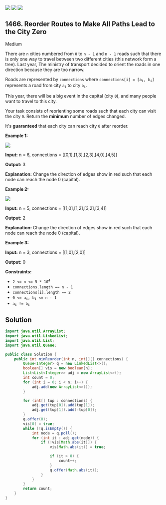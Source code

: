 [![](https://img.shields.io/github/stars/javadev/LeetCode-in-Java?label=Stars&style=flat-square)](https://github.com/javadev/LeetCode-in-Java)
[![](https://img.shields.io/github/forks/javadev/LeetCode-in-Java?label=Fork%20me%20on%20GitHub%20&style=flat-square)](https://github.com/javadev/LeetCode-in-Java/fork)
[![](https://img.shields.io/badge/-LeetCode%20in%20Kotlin-blue?style=flat-square)](https://github.com/javadev/LeetCode-in-Kotlin)

## 1466\. Reorder Routes to Make All Paths Lead to the City Zero

Medium

There are `n` cities numbered from `0` to `n - 1` and `n - 1` roads such that there is only one way to travel between two different cities (this network form a tree). Last year, The ministry of transport decided to orient the roads in one direction because they are too narrow.

Roads are represented by `connections` where <code>connections[i] = [a<sub>i</sub>, b<sub>i</sub>]</code> represents a road from city <code>a<sub>i</sub></code> to city <code>b<sub>i</sub></code>.

This year, there will be a big event in the capital (city `0`), and many people want to travel to this city.

Your task consists of reorienting some roads such that each city can visit the city `0`. Return the **minimum** number of edges changed.

It's **guaranteed** that each city can reach city `0` after reorder.

**Example 1:**

![](https://assets.leetcode.com/uploads/2020/05/13/sample_1_1819.png)

**Input:** n = 6, connections = \[\[0,1],[1,3],[2,3],[4,0],[4,5]]

**Output:** 3

**Explanation:** Change the direction of edges show in red such that each node can reach the node 0 (capital).

**Example 2:**

![](https://assets.leetcode.com/uploads/2020/05/13/sample_2_1819.png)

**Input:** n = 5, connections = \[\[1,0],[1,2],[3,2],[3,4]]

**Output:** 2

**Explanation:** Change the direction of edges show in red such that each node can reach the node 0 (capital).

**Example 3:**

**Input:** n = 3, connections = \[\[1,0],[2,0]]

**Output:** 0

**Constraints:**

*   <code>2 <= n <= 5 * 10<sup>4</sup></code>
*   `connections.length == n - 1`
*   `connections[i].length == 2`
*   <code>0 <= a<sub>i</sub>, b<sub>i</sub> <= n - 1</code>
*   <code>a<sub>i</sub> != b<sub>i</sub></code>

## Solution

```java
import java.util.ArrayList;
import java.util.LinkedList;
import java.util.List;
import java.util.Queue;

public class Solution {
    public int minReorder(int n, int[][] connections) {
        Queue<Integer> q = new LinkedList<>();
        boolean[] vis = new boolean[n];
        List<List<Integer>> adj = new ArrayList<>();
        int count = 0;
        for (int i = 0; i < n; i++) {
            adj.add(new ArrayList<>());
        }

        for (int[] tup : connections) {
            adj.get(tup[0]).add(tup[1]);
            adj.get(tup[1]).add(-tup[0]);
        }
        q.offer(0);
        vis[0] = true;
        while (!q.isEmpty()) {
            int node = q.poll();
            for (int it : adj.get(node)) {
                if (!vis[Math.abs(it)]) {
                    vis[Math.abs(it)] = true;

                    if (it > 0) {
                        count++;
                    }
                    q.offer(Math.abs(it));
                }
            }
        }
        return count;
    }
}
```